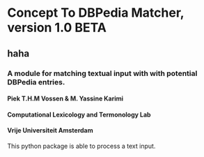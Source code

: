 # Concept To DBPedia Matcher, version 1.0 BETA
## haha
### A module for matching textual input with with potential DBPedia entries.

#### Piek T.H.M Vossen & M. Yassine Karimi
#### Computational Lexicology and Termonology Lab 
#### Vrije Universiteit Amsterdam


This python package is able to process a text input.
